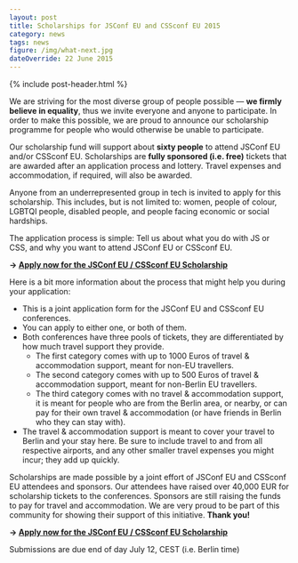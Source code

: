 ```yaml
---
layout: post
title: Scholarships for JSConf EU and CSSconf EU 2015
category: news
tags: news
figure: /img/what-next.jpg
dateOverride: 22 June 2015
---
```


{% include post-header.html %}

We are striving for the most diverse group of people possible — **we firmly believe in equality**, thus we invite everyone and anyone to participate. In order to make this possible, we are proud to announce our scholarship programme for people who would otherwise be unable to participate.

Our scholarship fund will support about **sixty people** to attend JSConf EU and/or CSSconf EU. Scholarships are **fully sponsored (i.e. free)** tickets that are awarded after an application process and lottery. Travel expenses and accommodation, if required, will also be awarded.

Anyone from an underrepresented group in tech is invited to apply for this scholarship. This includes, but is not limited to: women, people of colour, LGBTQI people, disabled people, and people facing economic or social hardships.

The application process is simple: Tell us about what you do with JS or CSS, and why you want to attend JSConf EU or CSSconf EU.

**→ [Apply now for the JSConf EU / CSSconf EU Scholarship](https://docs.google.com/forms/d/1NKSwnoWOVgFu0F_04rQyouJM0kOJPTs_cX2yndoU5Qk/viewform?usp=send_form)**

Here is a bit more information about the process that might help you during your application:

- This is a joint application form for the JSConf EU and CSSconf EU conferences.
- You can apply to either one, or both of them.
- Both conferences have three pools of tickets, they are differentiated by how much travel support they provide.
  - The first category comes with up to 1000 Euros of travel & accommodation support, meant for non-EU travellers.
  - The second category comes with up to 500 Euros of travel & accommodation support, meant for non-Berlin EU travellers.
  - The third category comes with no travel & accommodation support, it is meant for people who are from the Berlin area, or nearby, or can pay for their own travel & accommodation (or have friends in Berlin who they can stay with).
- The travel & accommodation support is meant to cover your travel to Berlin and your stay here. Be sure to include travel to and from all respective airports, and any other smaller travel expenses you might incur; they add up quickly.

Scholarships are made possible by a joint effort of JSConf EU and CSSconf EU attendees and sponsors. Our attendees have raised over 40,000 EUR for scholarship tickets to the conferences. Sponsors are still raising the funds to pay for travel and accommodation. We are very proud to be part of this community for showing their support of this initiative. **Thank you!**

**→ [Apply now for the JSConf EU / CSSconf EU Scholarship](https://docs.google.com/forms/d/1NKSwnoWOVgFu0F_04rQyouJM0kOJPTs_cX2yndoU5Qk/viewform?usp=send_form)**

Submissions are due end of day July 12, CEST (i.e. Berlin time)
